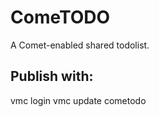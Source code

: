 ComeTODO
========
A Comet-enabled shared todolist.

Publish with:
-------------
vmc login
vmc update cometodo
